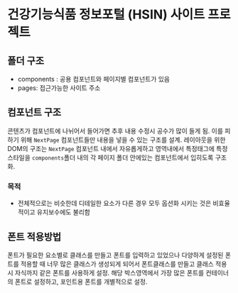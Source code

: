 # 건강기능식품 정보포털 (HSIN) 사이트 프로젝트

## 폴더 구조

- components : 공용 컴포넌트와 페이지별 컴포넌트가 있음
- pages: 접근가능한 사이트 주소

## 컴포넌트 구조
콘텐츠가 컴포넌트에 나뉘어서 들어가면 추후 내용 수정시 공수가 많이 들게 됨. 이를 피하기 위해 `NextPage` 컴포넌트들만 내용을 넣을 수 있는 구조를 설계. 레이아웃을 위한 DOM의 구조는 `NextPage` 컴포넌트 내에서 자유롭게하고 영역내에서 특정태그에 특정 스타일을 `components`폴더 내의 각 페이지 폴더 안에있는 컴포넌트에서 입히도록 구조화. 

### 목적
- 전체적으로는 비슷한데 디테일한 요소가 다른 경우 모두 옵션화 시키는 것은 비효율적이고 유지보수에도 불리함

## 폰트 적용방법
폰트가 필요한 요소별로 클래스를 만들고 폰트를 입력하고 있었으나 다양하게 설정된 폰트를 적용할 때 너무 많은 클래스가 생성되게 되어서 폰트클래스를 만들고 클래스 적용시 자식까지 같은 폰트를 사용하게 설정. 해당 박스영역에서 가장 많은 폰트를 컨테이너의 폰트로 설정하고, 포인트용 폰트를 개별적으로 설정.